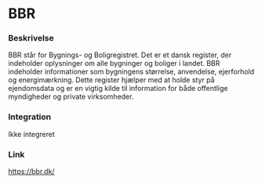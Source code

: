 # BBR

### Beskrivelse

BBR står for Bygnings- og Boligregistret. Det er et dansk register, der indeholder oplysninger om alle bygninger og boliger i landet. BBR indeholder informationer som bygningens størrelse, anvendelse, ejerforhold og energimærkning. Dette register hjælper med at holde styr på ejendomsdata og er en vigtig kilde til information for både offentlige myndigheder og private virksomheder.

### Integration

Ikke integreret

### Link

https://bbr.dk/
